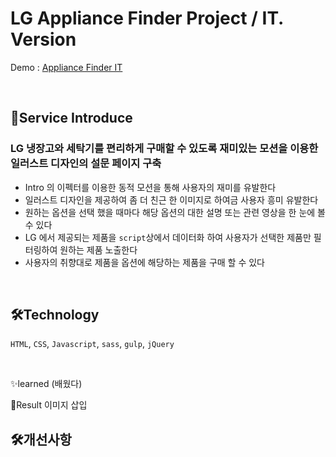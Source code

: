 # LG Appliance Finder Project / IT. Version

Demo : [Appliance Finder IT](https://www.lg.com/uk/washing-machine/appliance-finder)

</br>

## 📝Service Introduce
### LG 냉장고와 세탁기를 편리하게 구매할 수 있도록 재미있는 모션을 이용한 일러스트 디자인의 설문 페이지 구축
- Intro 의 이펙터를 이용한 동적 모션을 통해 사용자의 재미를 유발한다
- 일러스트 디자인을 제공하여 좀 더 친근 한 이미지로 하여금 사용자 흥미 유발한다
- 원하는 옵션을 선택 했을 때마다 해당 옵션의 대한 설명 또는 관련 영상을 한 눈에 볼 수 있다
- LG 에서 제공되는 제품을 `script`상에서 데이터화 하여 사용자가 선택한 제품만 필터링하여 원하는 제품 노출한다
- 사용자의 취향대로 제품을 옵션에 해당하는 제품을 구매 할 수 있다

</br>

## 🛠Technology 
`HTML`, `CSS`, `Javascript`, `sass`, `gulp`, `jQuery`

</br>


✨learned (배웠다)


🎫Result 
이미지 삽입


## 🛠개선사항
